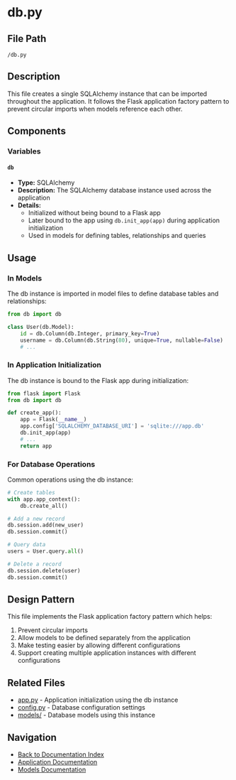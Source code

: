 # db.py

## File Path
`/db.py`

## Description
This file creates a single SQLAlchemy instance that can be imported throughout the application. It follows the Flask application factory pattern to prevent circular imports when models reference each other.

## Components

### Variables

#### `db`
- **Type:** SQLAlchemy
- **Description:** The SQLAlchemy database instance used across the application
- **Details:**
  - Initialized without being bound to a Flask app
  - Later bound to the app using `db.init_app(app)` during application initialization
  - Used in models for defining tables, relationships and queries

## Usage

### In Models
The db instance is imported in model files to define database tables and relationships:

```python
from db import db

class User(db.Model):
    id = db.Column(db.Integer, primary_key=True)
    username = db.Column(db.String(80), unique=True, nullable=False)
    # ...
```

### In Application Initialization
The db instance is bound to the Flask app during initialization:

```python
from flask import Flask
from db import db

def create_app():
    app = Flask(__name__)
    app.config['SQLALCHEMY_DATABASE_URI'] = 'sqlite:///app.db'
    db.init_app(app)
    # ...
    return app
```

### For Database Operations
Common operations using the db instance:

```python
# Create tables
with app.app_context():
    db.create_all()

# Add a new record
db.session.add(new_user)
db.session.commit()

# Query data
users = User.query.all()

# Delete a record
db.session.delete(user)
db.session.commit()
```

## Design Pattern
This file implements the Flask application factory pattern which helps:
1. Prevent circular imports
2. Allow models to be defined separately from the application
3. Make testing easier by allowing different configurations
4. Support creating multiple application instances with different configurations 

## Related Files

- [app.py](./app.md) - Application initialization using the db instance
- [config.py](./config.md) - Database configuration settings
- [models/](./models/README.md) - Database models using this instance

## Navigation

- [Back to Documentation Index](./README.md)
- [Application Documentation](./app.md)
- [Models Documentation](./models/README.md) 